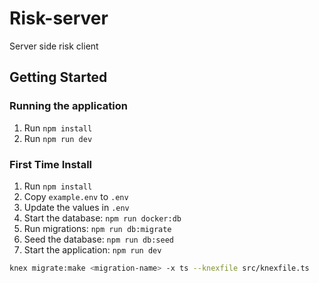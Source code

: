 # Risk-server
Server side risk client

## Getting Started
### Running the application
1. Run `npm install`
2. Run `npm run dev`

### First Time Install
1. Run `npm install`
2. Copy `example.env` to `.env`
3. Update the values in `.env`
4. Start the database: `npm run docker:db`
5. Run migrations: `npm run db:migrate`
6. Seed the database: `npm run db:seed`
7. Start the application: `npm run dev`

```bash
knex migrate:make <migration-name> -x ts --knexfile src/knexfile.ts
```

